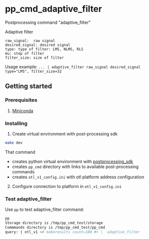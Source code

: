 # pp_cmd_adaptive_filter
Postprocessing command "adaptive_filter"

Adaptive filter
    
    raw_signal:  raw signal
    desired_signal: desired signal
    type: type of filter: LMS, NLMS, RLS
    mu: step of filter
    filter_size: size of filter
Usage example:
`... | adaptive_filter raw_signal desired_signal type="LMS", filter_size=32`

## Getting started
###  Prerequisites
1. [Miniconda](https://docs.conda.io/en/latest/miniconda.html)

### Installing
1. Create virtual environment with post-processing sdk 
```bash
make dev
```
That command  
- creates python virtual environment with [postprocessing_sdk](https://github.com/ISGNeuroTeam/postprocessing_sdk)
- creates `pp_cmd` directory with links to available post-processing commands
- creates `otl_v1_config.ini` with otl platform address configuration

2. Configure connection to platform in `otl_v1_config.ini`

### Test adaptive_filter
Use `pp` to test adaptive_filter command:  
```bash
pp
Storage directory is /tmp/pp_cmd_test/storage
Commmands directory is /tmp/pp_cmd_test/pp_cmd
query: | otl_v1 <# makeresults count=100 #> |  adaptive_filter 
```
